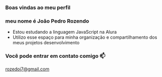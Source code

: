 ### Boas vindas ao meu perfil

### meu nome é João Pedro Rozendo

- Estou estudando a linguagem JavaScript na Alura
- Utilizo esse espaço para minha organização e compartilhamento dos meus projetos desenvolvimento

### Você pode entrar em contato comigo 📫

rozedoj7@gmail.com 
